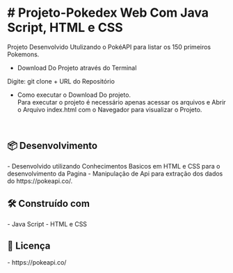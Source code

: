<h1> # Projeto-Pokedex Web Com Java Script, HTML e CSS</h1>

Projeto Desenvolvido Utulizando o PokéAPI para listar os 150 primeiros Pokemons.

- Download Do Projeto através do Terminal

Digite: git clone + URL do Repositório

- Como executar o Download Do projeto.<br>
Para executar o projeto é necessário apenas acessar os arquivos e  Abrir o Arquivo index.html com o Navegador para visualizar o Projeto.
<BR>

<h2> 📦 Desenvolvimento </H2>
- Desenvolvido utilizando Conhecimentos Basicos em HTML e CSS para o desenvolvimento da Pagina
- Manipulação de Api para extração dos dados do https://pokeapi.co/.

<h2> 🛠️ Construído com </H2>
- Java Script
- HTML e CSS

<H2> 📄 Licença </H2>
- https://pokeapi.co/
